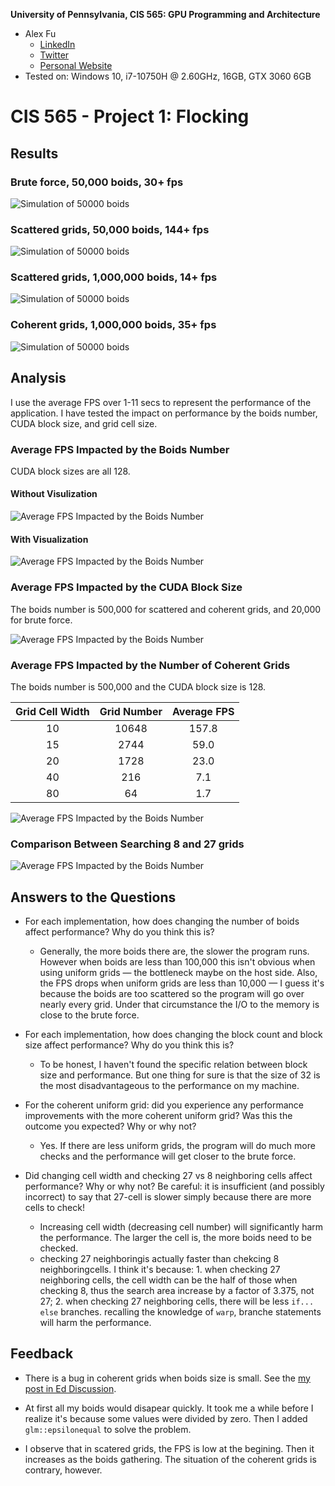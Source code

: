 **University of Pennsylvania, CIS 565: GPU Programming and Architecture**

* Alex Fu
  * [LinkedIn](https://www.linkedin.com/in/alex-fu-b47b67238/)
  * [Twitter](https://twitter.com/AlexFu8304)
  * [Personal Website](https://thecger.com/)
* Tested on: Windows 10, i7-10750H @ 2.60GHz, 16GB, GTX 3060 6GB

# CIS 565 - Project 1: Flocking

## Results

### Brute force, 50,000 boids, 30+ fps

![Simulation of 50000 boids](./images/1.2-50000.gif)

### Scattered grids, 50,000 boids, 144+ fps

![Simulation of 50000 boids](./images/2.1-50000.gif)

### Scattered grids, 1,000,000 boids, 14+ fps

![Simulation of 50000 boids](./images/2.1-1000000.gif)

### Coherent grids, 1,000,000 boids, 35+ fps

![Simulation of 50000 boids](./images/2.3-1000000.gif)

## Analysis

I use the average FPS over 1-11 secs to represent the performance of the application. I have tested the impact on performance by the boids number, CUDA block size, and grid cell size.

### Average FPS Impacted by the Boids Number

CUDA block sizes are all 128.

#### Without Visulization

![Average FPS Impacted by the Boids Number](./images/boids-num.png)

#### With Visualization

![Average FPS Impacted by the Boids Number](./images/boids-num-vis.png)

### Average FPS Impacted by the CUDA Block Size

The boids number is 500,000 for scattered and coherent grids, and 20,000 for brute force.

![Average FPS Impacted by the Boids Number](./images/block-size.png)

### Average FPS Impacted by the Number of Coherent Grids

The boids number is 500,000 and the CUDA block size is 128.

| Grid Cell Width | Grid Number | Average FPS |
|:---------------:|:-----------:|:-----------:|
| 10              | 10648       | 157.8       |
| 15              | 2744        | 59.0        |
| 20              | 1728        | 23.0        |
| 40              | 216         | 7.1         |
| 80              | 64          | 1.7         |

![Average FPS Impacted by the Boids Number](./images/grid-cell-number.png)

### Comparison Between  Searching 8 and 27 grids

![Average FPS Impacted by the Boids Number](./images/27vs8.png)

## Answers to the Questions

* For each implementation, how does changing the number of boids affect performance? Why do you think this is?
  
  * Generally, the more boids there are, the slower the program runs. However when boids are less than 100,000 this isn't obvious when using uniform grids — the bottleneck maybe on the host side. Also, the FPS drops when uniform grids are less than 10,000 — I guess it's because the boids are too scattered so the program will go over nearly every grid. Under that circumstance the I/O to the memory is close to the brute force.

* For each implementation, how does changing the block count and block size affect performance? Why do you think this is?
  
  * To be honest, I haven't found the specific relation between block size and performance. But one thing for sure is that the size of 32 is the most disadvantageous to the performance on my machine.

* For the coherent uniform grid: did you experience any performance improvements with the more coherent uniform grid? Was this the outcome you expected? Why or why not?
  
  * Yes. If there are less uniform grids, the program will do much more checks and the performance will get closer to the brute force.

* Did changing cell width and checking 27 vs 8 neighboring cells affect performance? Why or why not? Be careful: it is insufficient (and possibly incorrect) to say that 27-cell is slower simply because there are more cells to check!
  
  * Increasing cell width (decreasing cell number) will significantly harm the performance. The larger the cell is, the more boids need to be checked.
  * checking 27 neighboringis actually faster than chekcing 8 neighboringcells. I think it's because: 1. when checking 27 neighboring cells, the cell width can be the half of those when checking 8, thus the search area increase by a factor of 3.375, not 27; 2. when checking 27 neighboring cells, there will be less `if... else` branches. recalling the knowledge of `warp`, branche statements will harm the performance.

## Feedback

* There is a bug in coherent grids when boids size is small. See the [my post in Ed Discussion](https://edstem.org/us/courses/28083/discussion/1757498).

* At first all my boids would disapear quickly. It took me a while before I realize it's because some values were divided by zero. Then I added `glm::epsilonequal` to solve the problem.

* I observe that in scatered grids, the FPS is low at the begining. Then it increases as the boids gathering. The situation of the coherent grids is contrary, however.
